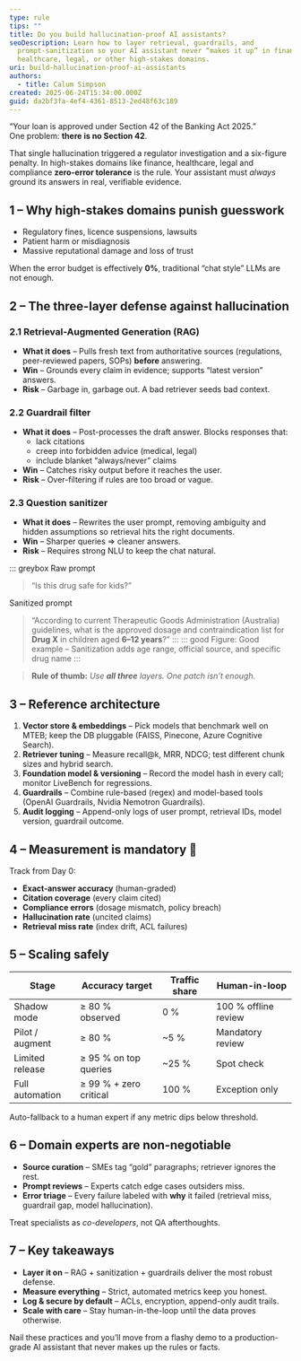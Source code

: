 ```yaml
---
type: rule
tips: ""
title: Do you build hallucination-proof AI assistants?
seoDescription: Learn how to layer retrieval, guardrails, and
  prompt-sanitization so your AI assistant never “makes it up” in finance,
  healthcare, legal, or other high-stakes domains.
uri: build-hallucination-proof-ai-assistants
authors:
  - title: Calum Simpson
created: 2025-06-24T15:34:00.000Z
guid: da2bf3fa-4ef4-4361-8513-2ed48f63c189
---
```

“Your loan is approved under Section 42 of the Banking Act 2025.”  
One problem: **there is no Section 42**. 
 
That single hallucination triggered a regulator investigation and a six-figure penalty. In high-stakes domains like finance, healthcare, legal and compliance **zero-error tolerance** is the rule. Your assistant must _always_ ground its answers in real, verifiable evidence.

<!--endintro-->

## 1 – Why high-stakes domains punish guesswork

* Regulatory fines, licence suspensions, lawsuits  
* Patient harm or misdiagnosis  
* Massive reputational damage and loss of trust  

When the error budget is effectively **0%**, traditional “chat style” LLMs are not enough.

## 2 – The three-layer defense against hallucination

### 2.1  Retrieval-Augmented Generation (RAG)

* **What it does** – Pulls fresh text from authoritative sources (regulations, peer-reviewed papers, SOPs) **before** answering.  
* **Win** – Grounds every claim in evidence; supports “latest version” answers.  
* **Risk** – Garbage in, garbage out. A bad retriever seeds bad context.

### 2.2  Guardrail filter

* **What it does** – Post-processes the draft answer. Blocks responses that:
  * lack citations  
  * creep into forbidden advice (medical, legal)  
  * include blanket “always/never” claims
* **Win** – Catches risky output before it reaches the user.  
* **Risk** – Over-filtering if rules are too broad or vague.

### 2.3  Question sanitizer

* **What it does** – Rewrites the user prompt, removing ambiguity and hidden assumptions so retrieval hits the right documents.  
* **Win** – Sharper queries ⇒ cleaner answers.  
* **Risk** – Requires strong NLU to keep the chat natural.

::: greybox
Raw prompt  
> “Is this drug safe for kids?”

Sanitized prompt  
> “According to current Therapeutic Goods Administration (Australia) guidelines, what is the approved dosage and contraindication list for **Drug X** in children aged **6–12 years**?”
:::
::: good
Figure: Good example – Sanitization adds age range, official source, and specific drug name
:::

> **Rule of thumb:** _Use **all three** layers. One patch isn’t enough._

## 3 – Reference architecture

1. **Vector store & embeddings** – Pick models that benchmark well on MTEB; keep the DB pluggable (FAISS, Pinecone, Azure Cognitive Search).  
2. **Retriever tuning** – Measure recall@k, MRR, NDCG; test different chunk sizes and hybrid search.  
3. **Foundation model & versioning** – Record the model hash in every call; monitor LiveBench for regressions.  
4. **Guardrails** – Combine rule-based (regex) and model-based tools (OpenAI Guardrails, Nvidia Nemotron Guardrails).  
5. **Audit logging** – Append-only logs of user prompt, retrieval IDs, model version, guardrail outcome.

## 4 – Measurement is mandatory 🧪

Track from Day 0:

* **Exact-answer accuracy** (human-graded)  
* **Citation coverage** (every claim cited)  
* **Compliance errors** (dosage mismatch, policy breach)  
* **Hallucination rate** (uncited claims)  
* **Retrieval miss rate** (index drift, ACL failures)

## 5 – Scaling safely

| Stage | Accuracy target | Traffic share | Human-in-loop |
|-------|-----------------|--------------|---------------|
| Shadow mode | ≥ 80 % observed | 0 % | 100 % offline review |
| Pilot / augment | ≥ 80 % | ~5 % | Mandatory review |
| Limited release | ≥ 95 % on top queries | ~25 % | Spot check |
| Full automation | ≥ 99 % + zero critical | 100 % | Exception only |

Auto-fallback to a human expert if any metric dips below threshold.

## 6 – Domain experts are non-negotiable

* **Source curation** – SMEs tag “gold” paragraphs; retriever ignores the rest.  
* **Prompt reviews** – Experts catch edge cases outsiders miss.  
* **Error triage** – Every failure labeled with **why** it failed (retrieval miss, guardrail gap, model hallucination).

Treat specialists as _co-developers_, not QA afterthoughts.

## 7 – Key takeaways

* **Layer it on** – RAG + sanitization + guardrails deliver the most robust defense.  
* **Measure everything** – Strict, automated metrics keep you honest.  
* **Log & secure by default** – ACLs, encryption, append-only audit trails.  
* **Scale with care** – Stay human-in-the-loop until the data proves otherwise.

Nail these practices and you’ll move from a flashy demo to a production-grade AI assistant that never makes up the rules or facts.
